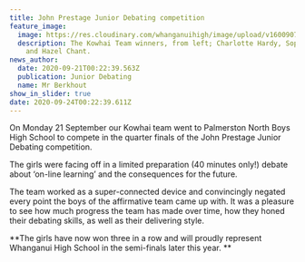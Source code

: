 ```yaml
---
title: John Prestage Junior Debating competition
feature_image:
  image: https://res.cloudinary.com/whanganuihigh/image/upload/v1600907666/News/John_Prestage_Jnr_Debating_comp._Charlotte_Sphia_and_Hazel.jpg
  description: The Kowhai Team winners, from left; Charlotte Hardy, Sophia Bedwell
    and Hazel Chant.
news_author:
  date: 2020-09-21T00:22:39.563Z
  publication: Junior Debating
  name: Mr Berkhout
show_in_slider: true
date: 2020-09-24T00:22:39.611Z
---
```

On Monday 21 September our Kowhai team went to Palmerston North Boys High School to compete in the quarter finals of the John Prestage Junior Debating competition. 

The girls were facing off in a limited preparation (40 minutes only!) debate about ‘on-line learning’ and the consequences for the future.  

The team worked as a super-connected device and convincingly negated every point the boys of the affirmative team came up with. It was a pleasure to see how much progress the team has made over time, how they honed their debating skills, as well as their delivering style.

**The girls have now won three in a row and will proudly represent Whanganui High School in the semi-finals later this year.**
